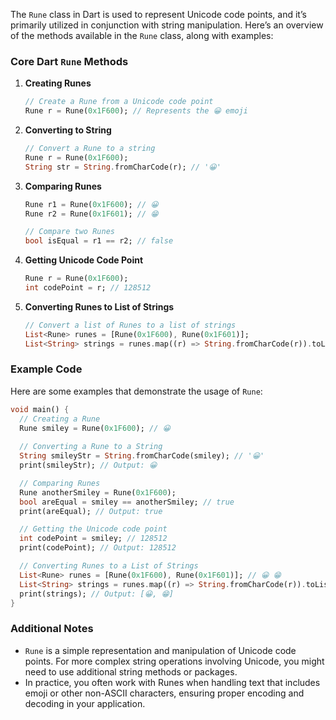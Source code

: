 The `Rune` class in Dart is used to represent Unicode code points, and it’s primarily utilized in conjunction with string manipulation. Here’s an overview of the methods available in the `Rune` class, along with examples:

### Core Dart `Rune` Methods

1. **Creating Runes**

   ```dart
   // Create a Rune from a Unicode code point
   Rune r = Rune(0x1F600); // Represents the 😀 emoji
   ```

2. **Converting to String**

   ```dart
   // Convert a Rune to a string
   Rune r = Rune(0x1F600);
   String str = String.fromCharCode(r); // '😀'
   ```

3. **Comparing Runes**

   ```dart
   Rune r1 = Rune(0x1F600); // 😀
   Rune r2 = Rune(0x1F601); // 😁

   // Compare two Runes
   bool isEqual = r1 == r2; // false
   ```

4. **Getting Unicode Code Point**

   ```dart
   Rune r = Rune(0x1F600);
   int codePoint = r; // 128512
   ```

5. **Converting Runes to List of Strings**

   ```dart
   // Convert a list of Runes to a list of strings
   List<Rune> runes = [Rune(0x1F600), Rune(0x1F601)];
   List<String> strings = runes.map((r) => String.fromCharCode(r)).toList(); // ['😀', '😁']
   ```

### Example Code

Here are some examples that demonstrate the usage of `Rune`:

```dart
void main() {
  // Creating a Rune
  Rune smiley = Rune(0x1F600); // 😀
  
  // Converting a Rune to a String
  String smileyStr = String.fromCharCode(smiley); // '😀'
  print(smileyStr); // Output: 😀

  // Comparing Runes
  Rune anotherSmiley = Rune(0x1F600);
  bool areEqual = smiley == anotherSmiley; // true
  print(areEqual); // Output: true

  // Getting the Unicode code point
  int codePoint = smiley; // 128512
  print(codePoint); // Output: 128512

  // Converting Runes to a List of Strings
  List<Rune> runes = [Rune(0x1F600), Rune(0x1F601)]; // 😀 😁
  List<String> strings = runes.map((r) => String.fromCharCode(r)).toList();
  print(strings); // Output: [😀, 😁]
}
```

### Additional Notes

- `Rune` is a simple representation and manipulation of Unicode code points. For more complex string operations involving Unicode, you might need to use additional string methods or packages.
- In practice, you often work with Runes when handling text that includes emoji or other non-ASCII characters, ensuring proper encoding and decoding in your application.